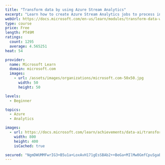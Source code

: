 ```yaml
---
title: "Transform data by using Azure Stream Analytics"
excerpt: "Learn how to create Azure Stream Analytics jobs to process input data, transform it with a query, and return results"
webUrl: https://docs.microsoft.com/en-us/learn/modules/transform-data-with-azure-stream-analytics/
type: course
price: Free
length: PT49M
ratings:
  count: 1295
  average: 4.565251
heat: 54

provider:
  name: Microsoft Learn
  domain: microsoft.com
  images:
    - url: /assets/images/organizations/microsoft.com-50x50.jpg
      width: 50
      height: 50

levels:
  - Beginner

topics:
  - Azure
  - Analytics

images:
  - url: https://docs.microsoft.com/learn/achievements/data-ai/transform-data-with-azure-stream-analytics-badge-social.png
    width: 800
    height: 400
    isCached: true

secured: "NgmDWUMMFwrIG3+B5u1a+LoxAvH171gEsSBAb2++BeGa+MIlMw0GmfCpuSgaBb2aBH5KuXCb0OHTy6tRr2jJWPeemvHy9HaPDt0ozL2WYmq+jqaH113FMTHrQyte6L9nzhEEixB0p0T5eAU5Z9Vsu9pETcKKe8sjbPpRGBTHQQkg7bDONivqys0aVtfkN2lwAmOat2jK4v30zQgupREy6Wv0U41jxL6YEBwqfScwRYHQqzjxHZsCzR0imPw1Cz+rvOZpqk1pznyBFyUbtqt0zKQ6Wx/MCrQ/vQbxNJ820ELQV5GFwGxCKQa1XqKhb9sU7JR6x5FAINtwiH4QyPKgrz3RFvWoBWs1q0EfKqKNoykEFTcVkw1sN7VreoPxJ90GT+oiDP6im/MrpMnPKpzz/ih6bRvbEhN/wnBoJb5xMk8=;IUrcNks9nM1LijZcZbiUKQ=="
---
```


